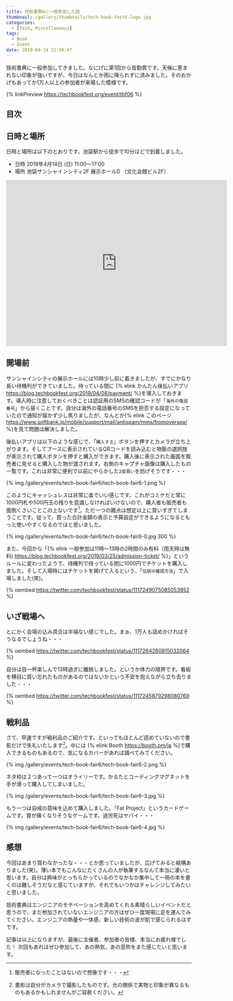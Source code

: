 ```yaml
---
title: 技術書典6に一般参加した話
thumbnail: /gallery/thumbnails/tech-book-fest6-logo.jpg
categories:
  - [Tech, Miscellaneous]
tags:
  - Book
  - Event
date: 2019-04-14 22:50:47
---
```

技術書典に一般参加してきました。なにげに第1回から皆勤賞です。天候に恵まれない印象が強いですが、今日はなんとか雨に降られずに済みました。そのおかげもあってか1万人以上の参加者が来場した模様です。

{% linkPreview https://techbookfest.org/event/tbf06 %}

<!-- more -->

## 目次

<!-- toc -->

## 日時と場所

日時と場所は以下のとおりです。池袋駅から徒歩で10分ほどで到着しました。

- 日時 2019年4月14日 (日) 11:00〜17:00
- 場所 池袋サンシャインシティ2F 展示ホールD （文化会館ビル2F）

<iframe src="https://www.google.com/maps/embed?pb=!1m18!1m12!1m3!1d7811.2836756780625!2d139.7216291671491!3d35.725588278386475!2m3!1f0!2f0!3f0!3m2!1i1024!2i768!4f13.1!3m3!1m2!1s0x60188d2f5a0bd167%3A0xcd93d94751c620d3!2z5rGg6KKL44K144Oz44K344Oj44Kk44Oz44K344OG44Kj5bGV56S644Ob44O844Or!5e0!3m2!1sja!2sjp!4v1555251669588!5m2!1sja!2sjp" width="600" height="450" frameborder="0" style="border:0" allowfullscreen></iframe>

## 開場前

サンシャインシティの展示ホールには10時少し前に着きましたが、すでにかなり長い待機列ができていました。待っている間に {% elink かんたん後払いアプリ https://blog.techbookfest.org/2019/04/08/payment/  %}を導入しておきます。導入時に注意しておくべきことは認証用のSMSの確認コードが「`海外の電話番号`」から届くことです。自分は海外の電話番号のSMSを拒否する設定になっていたので通知が届かず少し焦りましたが、なんとか{% elink このページ https://www.softbank.jp/mobile/support/mail/antispam/mms/fromoversea/  %}を見て問題は解決しました。

後払いアプリは以下のような感じで、「`購入する`」ボタンを押すとカメラが立ち上がります。そしてブースに表示されているQRコードを読み込むと物販の選択肢が表示されて購入ボタンを押すと購入ができます。購入後に表示された画面を販売者に見せると購入した物が渡されます。右側のキャプチャ画像は購入したもの一覧です。これは非常に便利で以前にやらかした`2度買い`を防げそうです・・・

{% img /gallery/events/tech-book-fair6/tech-book-fair6-1.png %}

このようにキャッシュレスは非常に楽でいい感じです。これがコミケだと常に1000円札や500円玉の残りを意識しなければいけないので、購入者も販売者も面倒くさいことこの上ないです[^1]。ただ一つの難点は想定以上に買いすぎてしまうことです。従って、買った合計金額の表示と予算設定ができるようになるともっと使いやすくなるのではと思いました。

{% img /gallery/events/tech-book-fair6/tech-book-fair6-0.jpg 300 %}

また、今回から「{% elink 一般参加は11時〜13時の2時間のみ有料（雨天時は無料) https://blog.techbookfest.org/2019/03/25/admission-ticket/ %}」というルールに変わったようで、待機列で待っている間に1000円でチケットを購入しました。そして入場時にはチケットを掲げて入るという、「`伝統の確認方法`」で入場しました(笑)。

{% oembed https://twitter.com/techbookfest/status/1117249075085053952 %}

[^1]: 販売者になったことはないので想像です・・・

## いざ戦場へ

とにかく会場の込み具合は半端ない感じでした。まぁ、1万人も詰めかければそうなるでしょうね・・・

{% oembed https://twitter.com/techbookfest/status/1117264260915032064  %}

自分は目一杯楽しんで13時過ぎに離脱しました。というか体力の限界です。看板を横目に買い忘れたものがあるのではないかという不安を抱えながら立ち去りました・・・

{% oembed https://twitter.com/techbookfest/status/1117245879298080769 %}

## 戦利品

さて、早速ですが戦利品のご紹介です。といってもほとんど読めていないので書影だけで失礼いたします[^2]。中には {% elink Booth https://booth.pm/ja %}で購入できるものもあるので、気になるカバーがあれば調べてみてください。

{% img /gallery/events/tech-book-fair6/tech-book-fair6-2.png  %}

ネタ枠は２つあって一つはオライリーです。かるたとコーディングマグネットを手が滑って購入してしまいました。

{% img /gallery/events/tech-book-fair6/tech-book-fair6-3.jpg  %}

もう一つは自戒の意味を込めて購入しました。「Fat Project」というカードゲームです。胃が痛くなりそうなゲームです。過労死はヤバイ・・・

{% img /gallery/events/tech-book-fair6/tech-book-fair6-4.jpg %}

[^2]: 書影は自分がカメラで撮影したものです。光の関係で実物と印象が異なるものもあるかもしれませんがご容赦ください。

## 感想

今回はあまり買わなかったな・・・とか思っていましたが、広げてみると結構ありました(笑)。薄い本でもこんなにたくさんの人が執筆するなんて本当に凄いと思います。自分は興味がとっちらかっているのでなかなか集中して一冊の本を書くのは難しそうだなと感じていますが、それでもいつかはチャレンジしてみたいと思いました。

技術書典はエンジニアのモチベーションを高めてくれる素晴らしいイベントだと思うので、まだ参加されていないエンジニアの方はぜひ一度現場に足を運んでみてください。エンジニアの熱量や一体感、新しい技術の波が肌で感じられるはずです。

記事は以上になりますが、最後に主催者、参加者の皆様、本当にお疲れ様でした！ 次回もあればぜひ参加して、あの熱気、あの息吹をまた感じたいと思います。